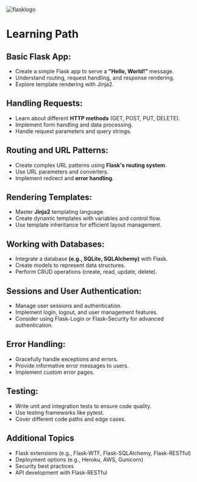 ![flasklogo](https://github.com/user-attachments/assets/d6cee225-3d2d-4316-8bf1-e02ed9029d76)
# Learning Path 
## Basic Flask App:

- Create a simple Flask app to serve a **"Hello, World!"** message.
- Understand routing, request handling, and response rendering.
- Explore template rendering with Jinja2.
## Handling Requests:

- Learn about different **HTTP methods** (GET, POST, PUT, DELETE).
- Implement form handling and data processing.
- Handle request parameters and query strings.
## Routing and URL Patterns:

- Create complex URL patterns using **Flask's routing system**.
- Use URL parameters and converters.
- Implement redirect and **error handling**.
## Rendering Templates:

- Master **Jinja2** templating language.
- Create dynamic templates with variables and control flow.
- Use template inheritance for efficient layout management.
## Working with Databases:

- Integrate a database **(e.g., SQLite, SQLAlchemy)** with Flask.
- Create models to represent data structures.
- Perform CRUD operations (create, read, update, delete).
## Sessions and User Authentication:

- Manage user sessions and authentication.
- Implement login, logout, and user management features.
- Consider using Flask-Login or Flask-Security for advanced authentication.
## Error Handling:

- Gracefully handle exceptions and errors.
- Provide informative error messages to users.
- Implement custom error pages.
## Testing:

- Write unit and integration tests to ensure code quality.
- Use testing frameworks like pytest.
- Cover different code paths and edge cases.
## Additional Topics
- Flask extensions (e.g., Flask-WTF, Flask-SQLAlchemy, Flask-RESTful)
- Deployment options (e.g., Heroku, AWS, Gunicorn)
- Security best practices
- API development with Flask-RESTful
